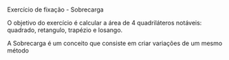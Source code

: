 # 

Exercício de fixação - Sobrecarga

O objetivo do exercício é calcular a área de 4 quadriláteros notáveis: quadrado, retangulo, trapézio e losango.

A Sobrecarga é um conceito que consiste em criar variações de um mesmo método
